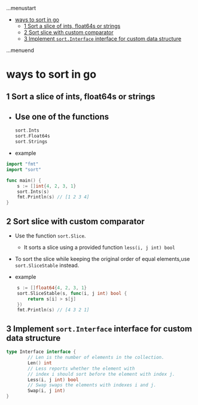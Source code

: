 ...menustart

- [ways to sort in go](#13e5e9dd069e344545ecde826aadd758)
    - [1 Sort a slice of ints, float64s or strings](#a7078ee300282b0116b6cca37b638a11)
    - [2 Sort slice with custom comparator](#088ffc615fd30a00b2c5a7fc01a545ff)
    - [3 Implement `sort.Interface` interface for custom data structure](#d2d35ec725f17267135de166e66b8897)

...menuend


<h2 id="13e5e9dd069e344545ecde826aadd758"></h2>


# ways to sort in go

<h2 id="a7078ee300282b0116b6cca37b638a11"></h2>


## 1 Sort a slice of ints, float64s or strings

- Use one of the functions
    - 
    ```go
    sort.Ints
    sort.Float64s
    sort.Strings
    ```
- example

```go
import "fmt"
import "sort"

func main() {
    s := []int{4, 2, 3, 1}
    sort.Ints(s)
    fmt.Println(s) // [1 2 3 4]
}
```

<h2 id="088ffc615fd30a00b2c5a7fc01a545ff"></h2>


## 2 Sort slice with custom comparator

- Use the function `sort.Slice`.
    -  It sorts a slice using a provided function `less(i, j int) bool`
- To sort the slice while keeping the original order of equal elements,use `sort.SliceStable` instead.

- example

```go
    s := []float64{4, 2, 3, 1}
    sort.SliceStable(s, func(i, j int) bool {
        return s[i] > s[j]
    })
    fmt.Println(s) // [4 3 2 1]
```

<h2 id="d2d35ec725f17267135de166e66b8897"></h2>


## 3 Implement `sort.Interface` interface for custom data structure

```go
type Interface interface {
        // Len is the number of elements in the collection.
        Len() int
        // Less reports whether the element with
        // index i should sort before the element with index j.
        Less(i, j int) bool
        // Swap swaps the elements with indexes i and j.
        Swap(i, j int)
}
```


